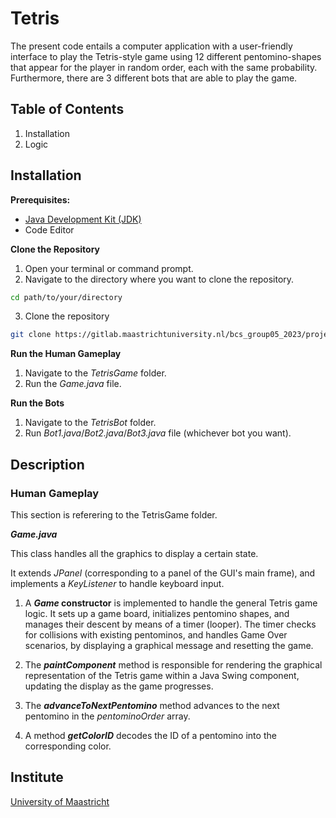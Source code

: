# Tetris

The present code entails a computer application with a user-friendly interface to play the Tetris-style game using 12 different pentomino-shapes that appear for the player in random order, each with the same probability. Furthermore, there are 3 different bots that are able to play the game. 

## Table of Contents
1. Installation
2. Logic

## Installation

**Prerequisites:**
- [Java Development Kit (JDK)](https://www.oracle.comjavatechnologies/downloads/)
- Code Editor

**Clone the Repository**

1. Open your terminal or command prompt.
2. Navigate to the directory where you want to clone the repository.

```bash
cd path/to/your/directory
```
3. Clone the repository
```bash
git clone https://gitlab.maastrichtuniversity.nl/bcs_group05_2023/project-1-1.git
```
**Run the Human Gameplay**
1. Navigate to the _TetrisGame_ folder.
2. Run the _Game.java_ file.

**Run the Bots**
1. Navigate to the _TetrisBot_ folder.
2. Run _Bot1.java_/_Bot2.java_/_Bot3.java_ file (whichever bot you want).

## Description

### Human Gameplay ###

This section is referering to the TetrisGame folder.

**_Game.java_**

This class handles all the graphics to display a certain state.

It extends _JPanel_ (corresponding to a panel of the GUI's main frame), and implements a _KeyListener_ to handle keyboard input.

1. A **_Game_ constructor** is implemented to handle the general Tetris game logic. It sets up a game board, initializes pentomino shapes, and manages their descent by means of a timer (looper). The timer checks for collisions with existing pentominos, and handles Game Over scenarios, by displaying a graphical message and resetting the game.

2. The **_paintComponent_** method is responsible for rendering the graphical representation of the Tetris game within a Java Swing component, updating the display as the game progresses.

3. The **_advanceToNextPentomino_** method advances to the next pentomino in the _pentominoOrder_ array.

4. A method **_getColorID_** decodes the ID of a pentomino into the corresponding color.

## Institute

[University of Maastricht](https://www.maastrichtuniversity.nl/nl)
